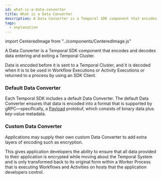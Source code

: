 ```yaml
---
id: what-is-a-data-converter
title: What is a Data Converter
description: A Data Converter is a Temporal SDK component that encodes and decodes data entering and exiting a Temporal Cluster.
tags:
  - explanation
---
```


import CenteredImage from "../components/CenteredImage.js"

A Data Converter is a Temporal SDK component that encodes and decodes data entering and exiting a Temporal Cluster.

<CenteredImage
imagePath="/diagrams/default-data-converter.svg"
imageSize="100"
title="Data Converter encodes and decodes data"
/>

Data is encoded before it is sent to a Temporal Cluster, and it is decoded when it is to be used in Workflow Executions or Activity Executions or returned to a process by using an SDK Client.

### Default Data Converter

Each Temporal SDK includes a default Data Converter.
The default Data Converter ensures that data is encoded into a format that is supported by gRPC—specifically, a [Payload](https://github.com/temporalio/api/blob/2f980f7ce4349e808b16ec0f21e0fe675f79330f/temporal/api/common/v1/message.proto#L49) protobuf, which consists of binary data plus key-value metadata.

### Custom Data Converter

Applications may supply their own custom Data Converter to add extra layers of encoding such as encryption.

This gives application developers the ability to ensure that all data provided to their application is encrypted while moving about the Temporal System and is only transformed back to its original form within a Worker Process that is executing Workflows and Activities on hosts that the application developers control.
